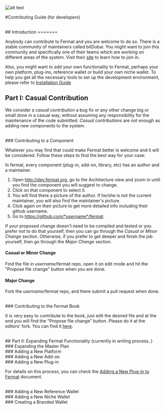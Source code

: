 ![alt text](https://github.com/bitDubai/media-kit/blob/master/MediaKit/Fermat%20Branding/Fermat%20Logotype/Fermat_Logo_3D.png "Fermat Logo")

#Contributing Guide (for developers)

<br>
## Introduction
=======

Anybody can contribute to Fermat and you are welcome to do so. There is a stable community of maintainers called bitDubai. You might want to join this community and specifically one of their teams which are working on different areas of the system. Visit their [site](https://bitDubai.com) to learn how to join in.

Also, you might want to add your own functionality to Fermat, perhaps your own platform, plug-ins, reference wallet or build your own niche wallet. To help you get all the necessary tools to set up the development environment, please refer to [Installation Guide](https://github.com/bitDubai/fermat/blob/master/README-INSTALLATION.md)
<br>
## Part I: Casual Contribution

We consider a _casual contribution_ a bug fix or any other change big or small done in a casual way, without assuming any responsibility for the maintenance of the code submitted.  _Casual contributions_ are not enough as adding new components to the system.


<br>
### Contributing to a Component

Whatever you may find that could make Fermat better is welcome and it will be considered. Follow these steps to find the best way for your case: 

In fermat, every component (plug-in, add-on, library, etc) has an author and a maintainer.

1. Open http://dev.fermat.org, go to the Architecture view and zoom in until you find the component you will suggest to change.
2. Click on that component to select it.
3. You will find there a picture of the author. If he/she is not the current maintainer, you will also find the maintainer's picture. 
4. Click again on their picture to get more detailed info including their github username.
5. Go to https://github.com/*username*/fermat.

If your proposed change doesn't need to be compiled and tested or you prefer not to do that yourself, then you can go through the _Casual or Minor Change_ section. Otherwise, if you prefer to get deeper and finish the job yourself, then go through the _Major Change_ section.

#### Casual or Minor Change

Find the file in *username*/fermat repo, open it on edit mode and hit the "Propose file change" button when you are done.

#### Major Change

Fork the *username*/fermat repo, and there submit a pull request when done.


<br>
### Contributing to the Fermat Book

It is very easy to contribute to the book, just edit the desired file and at the end you will find the "Propose file change" button. Please do it at the editors' fork. You can find it [here](https://github.com/gustl-arg/fermat/tree/master/fermat-book).


<br>
## Part II: Expanding Fermat Functionality (currently in writing process..)

<br>
### Expanding the Master Plan


<br>
### Adding a New Platform


<br>
### Adding a New Add-on


<br>
### Adding a New Plug-in

For details on this process, you can check the [Adding a New Plug-in to Fermat](https://github.com/bitDubai/fermat/blob/master/README-PLUG-INS.md) document.

<br>
### Adding a New Reference Wallet


<br>
### Adding a New Niche Wallet


<br>
### Creating a Branded Wallet

